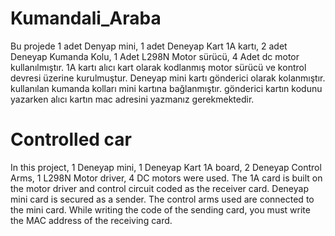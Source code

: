 # Kumandali_Araba
Bu projede  1 adet Denyap mini, 1 adet Deneyap Kart 1A kartı, 2 adet Deneyap Kumanda Kolu, 1 Adet L298N Motor sürücü, 4 Adet dc motor kullanılmıştır.
1A kartı alıcı kart olarak kodlanmış motor sürücü ve kontrol devresi üzerine kurulmuştur.
Deneyap mini kartı gönderici olarak kolanmıştır. kullanılan kumanda kolları mini kartına bağlanmıştır.
gönderici kartın kodunu yazarken alıcı kartın mac adresini yazmanız gerekmektedir.

# Controlled car
In this project, 1 Deneyap mini, 1 Deneyap Kart 1A board, 2 Deneyap Control Arms, 1 L298N Motor driver, 4 DC motors were used.
The 1A card is built on the motor driver and control circuit coded as the receiver card.
Deneyap mini card is secured as a sender. The control arms used are connected to the mini card.
While writing the code of the sending card, you must write the MAC address of the receiving card.
